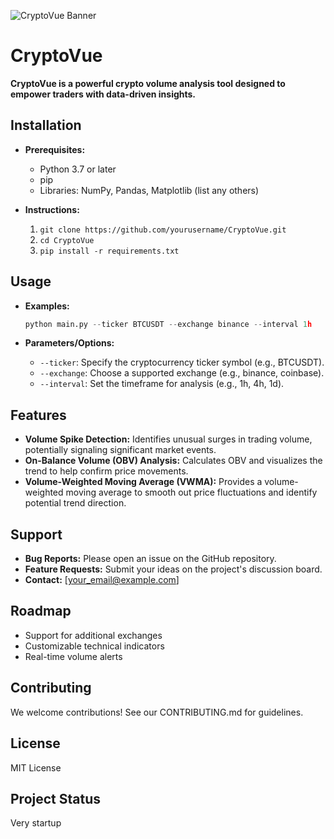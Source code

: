 ![CryptoVue Banner](/images/cryptovue-banner.png)

# CryptoVue

**CryptoVue is a powerful crypto volume analysis tool designed to empower traders with data-driven insights.**

## Installation

* **Prerequisites:** 
    * Python 3.7 or later
    * pip
    * Libraries: NumPy, Pandas, Matplotlib (list any others)

* **Instructions:**
    1. `git clone https://github.com/yourusername/CryptoVue.git`
    2. `cd CryptoVue`
    3. `pip install -r requirements.txt`

## Usage

* **Examples:**
    ```python
    python main.py --ticker BTCUSDT --exchange binance --interval 1h
    ```

* **Parameters/Options:**
    * `--ticker`:  Specify the cryptocurrency ticker symbol (e.g., BTCUSDT).
    * `--exchange`:  Choose a supported exchange (e.g., binance, coinbase).
    * `--interval`:  Set the timeframe for analysis (e.g., 1h, 4h, 1d).

## Features

* **Volume Spike Detection:** Identifies unusual surges in trading volume, potentially signaling significant market events.
* **On-Balance Volume (OBV) Analysis:**  Calculates OBV and visualizes the trend to help confirm price movements.
* **Volume-Weighted Moving Average (VWMA):** Provides a volume-weighted moving average to smooth out price fluctuations and identify potential trend direction.  

## Support

* **Bug Reports:** Please open an issue on the GitHub repository.
* **Feature Requests:**  Submit your ideas on the project's discussion board. 
* **Contact:**  [your_email@example.com] 

## Roadmap

* Support for additional exchanges
* Customizable technical indicators
* Real-time volume alerts

## Contributing

We welcome contributions! See our CONTRIBUTING.md for guidelines.

## License

MIT License

## Project Status

Very startup

